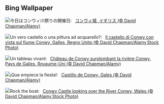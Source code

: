 ## Bing Wallpaper
![](https://www.bing.com/th?id=OHR.ConwyRiver_JA-JP1379612776_UHD.jpg&w=1000)今日はコンウィ川祭りの開催日:&nbsp;&ensp;[コンウィ城, イギリス (© David Chapman/Alamy)](https://www.bing.com/th?id=OHR.ConwyRiver_JA-JP1379612776_UHD.jpg)
<br><br/>
![](https://www.bing.com/th?id=OHR.ConwyRiver_IT-IT5239937929_UHD.jpg&w=1000)Un vero castello o una pittura ad acquarello?:&nbsp;&ensp;[Il castello di Conwy con vista sul fiume Conwy, Galles, Regno Unito (© David Chapman/Alamy Stock Photo)](https://www.bing.com/th?id=OHR.ConwyRiver_IT-IT5239937929_UHD.jpg)
<br><br/>
![](https://www.bing.com/th?id=OHR.ConwyRiver_FR-FR8883858197_UHD.jpg&w=1000)Un tableau vivant:&nbsp;&ensp;[Château de Conwy surplombant la rivière Conwy, Pays de Galles, Royaume-Uni (© David Chapman/Alamy)](https://www.bing.com/th?id=OHR.ConwyRiver_FR-FR8883858197_UHD.jpg)
<br><br/>
![](https://www.bing.com/th?id=OHR.ConwyRiver_ES-ES1249409412_UHD.jpg&w=1000)¡Que empiece la fiesta!:&nbsp;&ensp;[Castillo de Conwy, Gales (© David Chapman/Alamy)](https://www.bing.com/th?id=OHR.ConwyRiver_ES-ES1249409412_UHD.jpg)
<br><br/>
![](https://www.bing.com/th?id=OHR.ConwyRiver_EN-GB6240387587_UHD.jpg&w=1000)Rock the boat:&nbsp;&ensp;[Conwy Castle looking over the River Conwy, Wales (© David Chapman/Alamy Stock Photo)](https://www.bing.com/th?id=OHR.ConwyRiver_EN-GB6240387587_UHD.jpg)
<br><br/>
